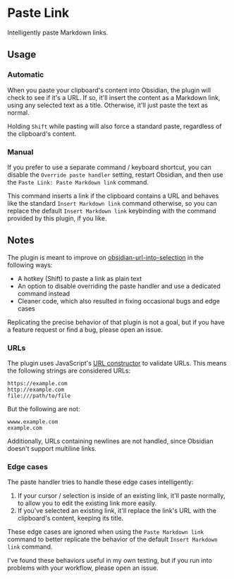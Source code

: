 # Paste Link

Intelligently paste Markdown links.

## Usage

### Automatic

When you paste your clipboard's content into Obsidian, the plugin will check to see if it's a URL. If so, it'll insert the content as a Markdown link, using any selected text as a title. Otherwise, it'll just paste the text as normal.

Holding `Shift` while pasting will also force a standard paste, regardless of the clipboard's content.

### Manual

If you prefer to use a separate command / keyboard shortcut, you can disable the `Override paste handler` setting, restart Obsidian, and then use the `Paste Link: Paste Markdown link` command.

This command inserts a link if the clipboard contains a URL and behaves like the standard `Insert Markdown link` command otherwise, so you can replace the default `Insert Markdown link` keybinding with the command provided by this plugin, if you like.

## Notes

The plugin is meant to improve on [obsidian-url-into-selection](https://github.com/denolehov/obsidian-url-into-selection) in the following ways:

-   A hotkey (Shift) to paste a link as plain text
-   An option to disable overriding the paste handler and use a dedicated command instead
-   Cleaner code, which also resulted in fixing occasional bugs and edge cases

Replicating the precise behavior of that plugin is not a goal, but if you have a feature request or find a bug, please open an issue.

### URLs

The plugin uses JavaScript's [URL constructor](https://developer.mozilla.org/en-US/docs/Web/API/URL/URL) to validate URLs. This means the following strings are considered URLs:

```
https://example.com
http://example.com
file:///path/to/file
```

But the following are not:

```
wwww.example.com
example.com
```

Additionally, URLs containing newlines are not handled, since Obsidian doesn't support multiline links.

### Edge cases

The paste handler tries to handle these edge cases intelligently:

1. If your cursor / selection is inside of an existing link, it'll paste normally, to allow you to edit the existing link more easily.
2. If you've selected an existing link, it'll replace the link's URL with the clipboard's content, keeping its title.

These edge cases are ignored when using the `Paste Markdown link` command to better replicate the behavior of the default `Insert Markdown link` command.

I've found these behaviors useful in my own testing, but if you run into problems with your workflow, please open an issue.
